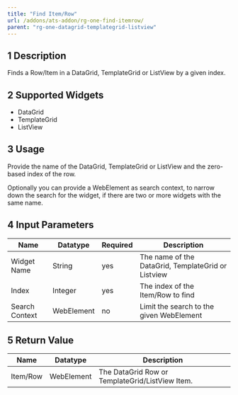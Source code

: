 ```yaml
---
title: "Find Item/Row"
url: /addons/ats-addon/rg-one-find-itemrow/
parent: "rg-one-datagrid-templategrid-listview"
---
```


## 1 Description

Finds a Row/Item in a DataGrid, TemplateGrid or ListView by a given index.

## 2 Supported Widgets

* DataGrid
* TemplateGrid
* ListView

## 3 Usage

Provide the name of the DataGrid, TemplateGrid or ListView and the zero-based index of the row.

Optionally you can provide a WebElement as search context, to narrow down the search for the widget, if there are two or more widgets with the same name.

## 4 Input Parameters

Name | Datatype | Required | Description
--- | --- | --- | ---
Widget Name | String | yes | The name of the DataGrid, TemplateGrid or Listview
Index | Integer |yes | The index of the Item/Row to find
Search Context | WebElement | no |Limit the search to the given WebElement

## 5 Return Value

Name | Datatype | Description
---- | --------- | ---------------
Item/Row | WebElement | The DataGrid Row or TemplateGrid/ListView Item.
